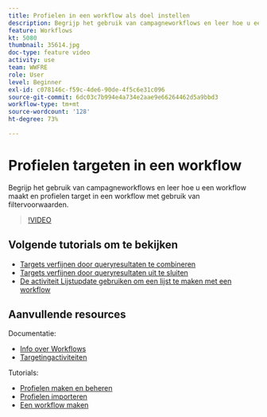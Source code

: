 ```yaml
---
title: Profielen in een workflow als doel instellen
description: Begrijp het gebruik van campagneworkflows en leer hoe u een workflow maakt en profielen target in een workflow met gebruik van filtervoorwaarden.
feature: Workflows
kt: 5080
thumbnail: 35614.jpg
doc-type: feature video
activity: use
team: WWFRE
role: User
level: Beginner
exl-id: c078146c-f59c-4de6-90de-4f5c6e31c096
source-git-commit: 6dc03c7b994e4a734e2aae9e66264462d5a9bbd3
workflow-type: tm+mt
source-wordcount: '128'
ht-degree: 73%

---
```


# Profielen targeten in een workflow

Begrijp het gebruik van campagneworkflows en leer hoe u een workflow maakt en profielen target in een workflow met gebruik van filtervoorwaarden.

>[!VIDEO](https://video.tv.adobe.com/v/35614?quality=12)

## Volgende tutorials om te bekijken

* [Targets verfijnen door queryresultaten te combineren](/help/automating-with-workflows/refining-targets-by-combining-query-results.md)
* [Targets verfijnen door queryresultaten uit te sluiten](/help/automating-with-workflows/refining-targets-by-excluding-query-results.md)
* [De activiteit Lijstupdate gebruiken om een lijst te maken met een workflow](/help/automating-with-workflows/using-the-update-list-activity.md)

## Aanvullende resources

Documentatie:

* [Info over Workflows](https://experienceleague.adobe.com/docs/campaign-classic/using/automating-with-workflows/introduction/about-workflows.html?lang=en)
* [Targetingactiviteiten](https://experienceleague.adobe.com/docs/campaign-classic/using/automating-with-workflows/targeting-activities/about-targeting-activities.html)

Tutorials:

* [Profielen maken en beheren](/help/profile-management/create-and-manage-profiles.md)
* [Profielen importeren](/help/data-management/importing-profiles.md)
* [Een workflow maken](https://experienceleague.adobe.com/docs/campaign-classic-learn/tutorials/automating-with-workflows/creating-a-workflow.html)
